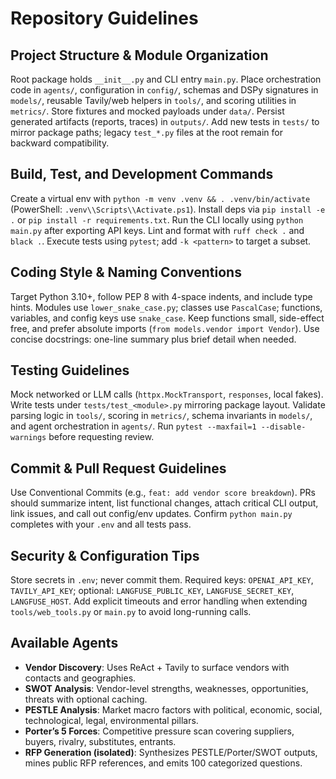 # Repository Guidelines

## Project Structure & Module Organization
Root package holds `__init__.py` and CLI entry `main.py`. Place orchestration code in `agents/`, configuration in `config/`, schemas and DSPy signatures in `models/`, reusable Tavily/web helpers in `tools/`, and scoring utilities in `metrics/`. Store fixtures and mocked payloads under `data/`. Persist generated artifacts (reports, traces) in `outputs/`. Add new tests in `tests/` to mirror package paths; legacy `test_*.py` files at the root remain for backward compatibility.

## Build, Test, and Development Commands
Create a virtual env with `python -m venv .venv && . .venv/bin/activate` (PowerShell: `.venv\\Scripts\\Activate.ps1`). Install deps via `pip install -e .` or `pip install -r requirements.txt`. Run the CLI locally using `python main.py` after exporting API keys. Lint and format with `ruff check .` and `black .`. Execute tests using `pytest`; add `-k <pattern>` to target a subset.

## Coding Style & Naming Conventions
Target Python 3.10+, follow PEP 8 with 4-space indents, and include type hints. Modules use `lower_snake_case.py`; classes use `PascalCase`; functions, variables, and config keys use `snake_case`. Keep functions small, side-effect free, and prefer absolute imports (`from models.vendor import Vendor`). Use concise docstrings: one-line summary plus brief detail when needed.

## Testing Guidelines
Mock networked or LLM calls (`httpx.MockTransport`, `responses`, local fakes). Write tests under `tests/test_<module>.py` mirroring package layout. Validate parsing logic in `tools/`, scoring in `metrics/`, schema invariants in `models/`, and agent orchestration in `agents/`. Run `pytest --maxfail=1 --disable-warnings` before requesting review.

## Commit & Pull Request Guidelines
Use Conventional Commits (e.g., `feat: add vendor score breakdown`). PRs should summarize intent, list functional changes, attach critical CLI output, link issues, and call out config/env updates. Confirm `python main.py` completes with your `.env` and all tests pass.

## Security & Configuration Tips
Store secrets in `.env`; never commit them. Required keys: `OPENAI_API_KEY`, `TAVILY_API_KEY`; optional: `LANGFUSE_PUBLIC_KEY`, `LANGFUSE_SECRET_KEY`, `LANGFUSE_HOST`. Add explicit timeouts and error handling when extending `tools/web_tools.py` or `main.py` to avoid long-running calls.

## Available Agents
- **Vendor Discovery**: Uses ReAct + Tavily to surface vendors with contacts and geographies.
- **SWOT Analysis**: Vendor-level strengths, weaknesses, opportunities, threats with optional caching.
- **PESTLE Analysis**: Market macro factors with political, economic, social, technological, legal, environmental pillars.
- **Porter’s 5 Forces**: Competitive pressure scan covering suppliers, buyers, rivalry, substitutes, entrants.
- **RFP Generation (isolated)**: Synthesizes PESTLE/Porter/SWOT outputs, mines public RFP references, and emits 100 categorized questions.
